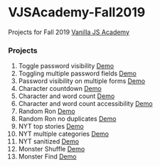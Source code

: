 # VJSAcademy-Fall2019

Projects for Fall 2019 [Vanilla JS Academy](https://vanillajsacademy.com/)

### Projects

01. Toggle password visibility [Demo](https://letioneill.github.io/VJSAcademy-Fall2019/01-toggle-password-visibility.html)
02. Toggling multiple password fields [Demo](https://letioneill.github.io/VJSAcademy-Fall2019/02-password-visibility-multiple-fields.html)
03. Password visibility on multiple forms [Demo](https://letioneill.github.io/VJSAcademy-Fall2019/03-password-visibility-multiple-forms.html)
04. Character countdown [Demo](https://letioneill.github.io/VJSAcademy-Fall2019/04-character-count.html)
05. Character and word count [Demo](https://letioneill.github.io/VJSAcademy-Fall2019/05-character-and-word-count.html)
06. Character and word count accessibility [Demo](https://letioneill.github.io/VJSAcademy-Fall2019/06-character-and-word-count-accessibility.html)
07. Random Ron [Demo](https://letioneill.github.io/VJSAcademy-Fall2019/07-random-ron.html)
08. Random Ron no duplicates [Demo](https://letioneill.github.io/VJSAcademy-Fall2019/08-random-ron-no-duplicates.html)
09. NYT top stories [Demo](https://letioneill.github.io/VJSAcademy-Fall2019/09-nyt-what-to-read.html)
10. NYT multiple categories [Demo](https://letioneill.github.io/VJSAcademy-Fall2019/10-nyt-multiple-categories.html)
11. NYT sanitized  [Demo](https://letioneill.github.io/VJSAcademy-Fall2019/11-nyt-sanitized.html)
12. Monster Shuffle  [Demo](https://letioneill.github.io/VJSAcademy-Fall2019/12-monster-shuffle.html)
13. Monster Find  [Demo](https://letioneill.github.io/VJSAcademy-Fall2019/13-monster-find.html)